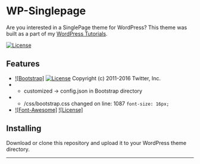 # WP-Singlepage

Are you interested in a SinglePage theme for WordPress? This theme was built as a part of my [WordPress Tutorials](https://invincible-life.com/blog/tutorials/wordpress/).

[![License][license-image]][license-url]

## Features

* [![Bootstrap]][bootstrap-url] [![License][bootstrap-license-image]][bootstrap-license-url] Copyright (c) 2011-2016 Twitter, Inc.
* * customized -> config.json in Bootstrap directory
* * /css/bootstrap.css changed on line: 1087 `font-size: 16px;`
* [![Font-Awesome]][fontawesome-url] [![License]][fontawesome-license-url]

## Installing

Download or clone this repository and upload it to your WordPress theme directory.

---

[license-url]: https://github.com/robinwalterfit/wp-singlepage/blob/master/LICENSE
[license-image]: https://img.shields.io/github/license/robinwalterfit/wp-singlepage.svg?style=flat

[bootstrap-url]: https://getbootstrap.com/
[bootstrap-license-url]: https://github.com/twbs/bootstrap/blob/master/LICENSE
[bootstrap-license-image]: https://img.shields.io/github/license/twbs/bootstrap.svg?style=flat

[fontawesome-url]: http://fontawesome.io/
[fontawesome-license-url]: http://fontawesome.io/license/
